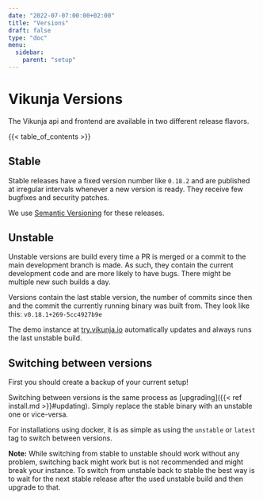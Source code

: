 ```yaml
---
date: "2022-07-07:00:00+02:00"
title: "Versions"
draft: false
type: "doc"
menu:
  sidebar:
    parent: "setup"
---
```


# Vikunja Versions

The Vikunja api and frontend are available in two different release flavors.

{{< table_of_contents >}}

## Stable

Stable releases have a fixed version number like `0.18.2` and are published at irregular intervals whenever a new version is ready.
They receive few bugfixes and security patches.

We use [Semantic Versioning](https://semver.org) for these releases.

## Unstable

Unstable versions are build every time a PR is merged or a commit to the main development branch is made.
As such, they contain the current development code and are more likely to have bugs.
There might be multiple new such builds a day.

Versions contain the last stable version, the number of commits since then and the commit the currently running binary was built from.
They look like this: `v0.18.1+269-5cc4927b9e`

The demo instance at [try.vikunja.io](https://try.vikunja.io) automatically updates and always runs the last unstable build.

## Switching between versions

First you should create a backup of your current setup!

Switching between versions is the same process as [upgrading]({{< ref install.md >}}#updating).
Simply replace the stable binary with an unstable one or vice-versa.

For installations using docker, it is as simple as using the `unstable` or `latest` tag to switch between versions.

**Note:** While switching from stable to unstable should work without any problem, switching back might work but is not recommended and might break your instance.
To switch from unstable back to stable the best way is to wait for the next stable release after the used unstable build and then upgrade to that.
